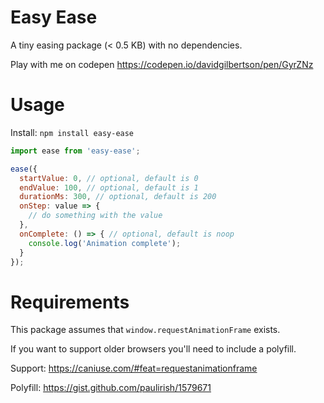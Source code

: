 # Easy Ease
A tiny easing package (< 0.5 KB) with no dependencies.

Play with me on codepen https://codepen.io/davidgilbertson/pen/GyrZNz

# Usage
Install: `npm install easy-ease`

```js
import ease from 'easy-ease';

ease({
  startValue: 0, // optional, default is 0
  endValue: 100, // optional, default is 1
  durationMs: 300, // optional, default is 200
  onStep: value => {
    // do something with the value
  },
  onComplete: () => { // optional, default is noop
    console.log('Animation complete');
  }
});
```

# Requirements
This package assumes that `window.requestAnimationFrame` exists.

If you want to support older browsers you'll need to include a polyfill.

Support: https://caniuse.com/#feat=requestanimationframe

Polyfill: https://gist.github.com/paulirish/1579671
